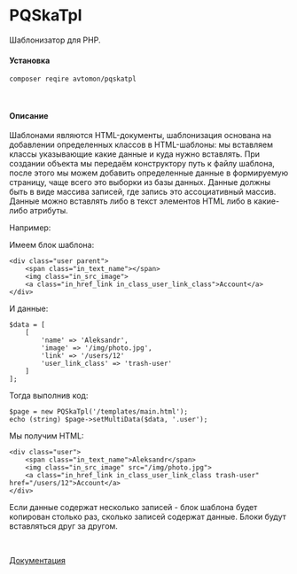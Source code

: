 # PQSkaTpl

Шаблонизатор для PHP.

#### Установка

``
composer reqire avtomon/pqskatpl
``

<br>

#### Описание

Шаблонами являются HTML-документы, 
шаблонизация основана на добавлении определенных классов в HTML-шаблоны: 
мы вставляем классы указывающие какие данные  и куда нужно вставлять. 
При создании объекта мы передаём конструктору путь к файлу шаблона, 
после этого мы можем добавить определенные данные в формируемую страницу, 
чаще всего это выборки из базы данных. 
Данные должны быть в виде массива записей, где запись это ассоциативный массив.
Данные можно вставлять либо в текст элементов HTML либо в какие-либо атрибуты.

Например:

Имеем блок шаблона:

```
<div class="user parent">
    <span class="in_text_name"></span>
    <img class="in_src_image">
    <a class="in_href_link in_class_user_link_class">Account</a>
</div>
```

И данные:

```
$data = [
    [
        'name' => 'Aleksandr',
        'image' => '/img/photo.jpg',
        'link' => '/users/12'
        'user_link_class' => 'trash-user'
    ]
];
```

Тогда выполнив код:

```
$page = new PQSkaTpl('/templates/main.html');
echo (string) $page->setMultiData($data, '.user');
```

Мы получим HTML:

```
<div class="user">
    <span class="in_text_name">Aleksandr</span>
    <img class="in_src_image" src="/img/photo.jpg">
    <a class="in_href_link in_class_user_link_class trash-user" href="/users/12">Account</a>
</div>
```


Если данные содержат несколько записей - блок шаблона будет копирован столько раз, 
сколько записей содержат данные. Блоки будут вставляться друг за другом.

<br>

[Документация](docs_ru)
